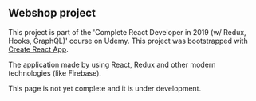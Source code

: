 ## Webshop project

This project is part of the 'Complete React Developer in 2019 (w/ Redux, Hooks, GraphQL)' course on Udemy. This project was bootstrapped with [Create React App](https://github.com/facebook/create-react-app).

The application made by using React, Redux and other modern technologies (like Firebase). 

This page is not yet complete and it is under development.